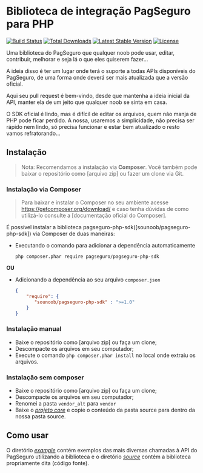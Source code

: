 # Biblioteca de integração PagSeguro para PHP
[![Build Status](https://travis-ci.org/sounoob/pagseguro-php-sdk.svg?branch=master)](https://travis-ci.org/sounoob/pagseguro-php-sdk)
[![Total Downloads](https://poser.pugx.org/sounoob/pagseguro-php-sdk/d/total.svg)](https://packagist.org/packages/sounoob/pagseguro-php-sdk)
[![Latest Stable Version](https://poser.pugx.org/sounoob/pagseguro-php-sdk/v/stable)](https://packagist.org/packages/sounoob/pagseguro-php-sdk)
[![License](https://poser.pugx.org/sounoob/pagseguro-php-sdk/license)](https://packagist.org/packages/sounoob/pagseguro-php-sdk)


Uma biblioteca do PagSeguro que qualquer noob pode usar, editar, contribuir, melhorar e seja lá o que eles quiserem fazer... 

A ideia disso é ter um lugar onde terá o suporte a todas APIs disponíveis do PagSeguro, de uma forma onde deverá ser mais atualizada que a versão oficial.

Aqui seu pull request é bem-vindo, desde que mantenha a ideia inicial da API, manter ela de um jeito que qualquer noob se sinta em casa.

O SDK oficial é lindo, mas é difícil de editar os arquivos, quem não manja de PHP pode ficar perdido. A nossa, usaremos a simplicidade, não precisa ser rápido nem lindo, só precisa funcionar e estar bem atualizado o resto vamos refratorando...

## Instalação
> Nota: Recomendamos a instalação via **Composer**. Você também pode baixar o repositório como [arquivo zip] ou fazer um clone via Git.
 
### Instalação via Composer
> Para baixar e instalar o Composer no seu ambiente acesse https://getcomposer.org/download/ e caso tenha dúvidas de como utilizá-lo consulte a [documentação oficial do Composer].

É possível instalar a biblioteca pagseguro-php-sdk([sounoob/pagseguro-php-sdk]) via Composer de duas maneiras:

- Executando o comando para adicionar a dependência automaticamente
  ```
  php composer.phar require pagseguro/pagseguro-php-sdk
  ```

**OU**

- Adicionando a dependência ao seu arquivo ```composer.json```
  ```composer.json
  {
      "require": {
         "sounoob/pagseguro-php-sdk" : ">=1.0"
      }
  }
  ```
 
### Instalação manual
 - Baixe o repositório como [arquivo zip] ou faça um clone;
 - Descompacte os arquivos em seu computador;
 - Execute o comando ```php composer.phar install``` no local onde extraiu os arquivos.
 
### Instalação sem composer
 - Baixe o repositório como [arquivo zip] ou faça um clone;
 - Descompacte os arquivos em seu computador;
 - Renomei a pasta `vendor_alt` para `vendor`
 - Baixe o *[projeto core](https://github.com/sounoob/pagseguro-php-sdk-core)* e copie o conteúdo da pasta source para dentro da nossa pasta source.  
 
 Como usar
 ---------
 O diretório *[example](example)* contém exemplos das mais diversas chamadas à API do PagSeguro utilizando a biblioteca e o diretório *[source](source)* contém a biblioteca propriamente dita (código fonte).
